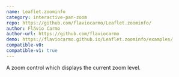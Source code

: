 ```yaml
---
name: Leaflet.zoominfo
category: interactive-pan-zoom
repo: https://github.com/flaviocarmo/Leaflet.zoominfo/
author: Flávio Carmo
author-url: https://github.com/flaviocarmo
demo: https://flaviocarmo.github.io/Leaflet.zoominfo/examples/
compatible-v0:
compatible-v1: true
---
```


A zoom control which displays the current zoom level.
